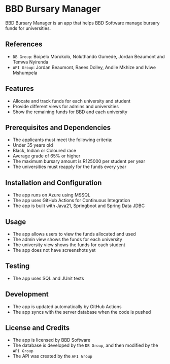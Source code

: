 # BBD Bursary Manager

BBD Bursary Manager is an app that helps BBD Software manage bursary funds for universities.

## References

- `DB Group`: Boipelo Morokolo, Noluthando Gumede, Jordan Beaumont and Temwa Nyirenda
- `API Group`: Jordan Beaumont, Raees Dolley, Andile Mkhize and Iviwe Mshumpela

## Features

- Allocate and track funds for each university and student
- Provide different views for admins and universities
- Show the remaining funds for BBD and each university

## Prerequisites and Dependencies

- The applicants must meet the following criteria:
- Under 35 years old
- Black, Indian or Coloured race
- Average grade of 65% or higher
- The maximum bursary amount is R125000 per student per year
- The universities must reapply for the funds every year

## Installation and Configuration

- The app runs on Azure using MSSQL
- The app uses GitHub Actions for Continuous Integration
- The app is built with Java21, Springboot and Spring Data JDBC

## Usage

- The app allows users to view the funds allocated and used
- The admin view shows the funds for each university
- The university view shows the funds for each student
- The app does not have screenshots yet

## Testing

- The app uses SQL and JUnit tests

## Development

- The app is updated automatically by GitHub Actions
- The app syncs with the server database when the code is pushed

## License and Credits

- The app is licensed by BBD Software
- The database is developed by the `DB Group`, and then modified by the `API Group`
- The API was created by the `API Group`
